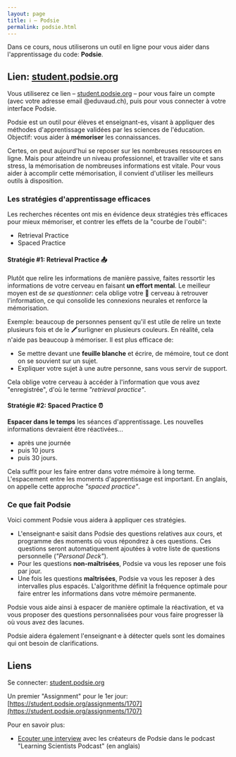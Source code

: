 ```yaml
---
layout: page
title: ℹ️ – Podsie
permalink: podsie.html
---
```


Dans ce cours, nous utiliserons un outil en ligne pour vous aider dans l'apprentissage du code: **Podsie**. 

## Lien: [student.podsie.org](https://student.podsie.org/)

Vous utiliserez ce lien – [student.podsie.org](https://student.podsie.org/) – pour vous faire un compte (avec votre adresse email @eduvaud.ch), puis pour vous connecter à votre interface Podsie.

Podsie est un outil pour élèves et enseignant-es, visant à appliquer des méthodes d'apprentissage validées par les sciences de l'éducation. Objectif: vous aider à **mémoriser** les connaissances.

Certes, on peut aujourd'hui se reposer sur les nombreuses ressources en ligne. Mais pour atteindre un niveau professionnel, et travailler vite et sans stress, la mémorisation de nombreuses informations est vitale. Pour vous aider à accomplir cette mémorisation, il convient d'utiliser les meilleurs outils à disposition.

### Les stratégies d'apprentissage efficaces

Les recherches récentes ont mis en évidence deux stratégies très efficaces pour mieux mémoriser, et contrer les effets de la "courbe de l'oubli":

- Retrieval Practice
- Spaced Practice

#### Stratégie #1: Retrieval Practice 📤

Plutôt que relire les informations de manière passive, faites ressortir les informations de votre cerveau en faisant **un effort mental**. Le meilleur moyen est de *se questionner*: cela oblige votre 🧠 cerveau à retrouver l'information, ce qui consolide les connexions neurales et renforce la mémorisation.

Exemple: beaucoup de personnes pensent qu'il est utile de relire un texte plusieurs fois et de le 🖍surligner en plusieurs couleurs. En réalité, cela n'aide pas beaucoup à mémoriser. Il est plus efficace de:

- Se mettre devant une **feuille blanche** et écrire, de mémoire, tout ce dont on se souvient sur un sujet.
- Expliquer votre sujet à une autre personne, sans vous servir de support.

Cela oblige votre cerveau à accéder à l'information que vous avez "enregistrée", d'où le terme *"retrieval practice"*.

#### Stratégie #2: Spaced Practice ⏰

**Espacer dans le temps** les séances d'apprentissage. Les nouvelles informations devraient être réactivées... 

- après une journée
- puis 10 jours
- puis 30 jours. 

Cela suffit pour les faire entrer dans votre mémoire à long terme. L'espacement entre les moments d'apprentissage est important. En anglais, on appelle cette approche *"spaced practice"*.

### Ce que fait Podsie

Voici comment Podsie vous aidera à appliquer ces stratégies.

- L'enseignant·e saisit dans Podsie des questions relatives aux cours, et programme des moments où vous répondrez à ces questions. Ces questions seront automatiquement ajoutées à votre liste de questions personnelle (*"Personal Deck"*).
- Pour les questions **non-maîtrisées**, Podsie va vous les reposer une fois par jour.
- Une fois les questions **maîtrisées**, Podsie va vous les reposer à des intervalles plus espacés. L'algorithme définit la fréquence optimale pour faire entrer les informations dans votre mémoire permanente.

Podsie vous aide ainsi à espacer de manière optimale la réactivation, et va vous proposer des questions personnalisées pour vous faire progresser là où vous avez des lacunes.

Podsie aidera également l'enseignant·e à détecter quels sont les domaines qui ont besoin de clarifications.

## Liens

Se connecter: [student.podsie.org](https://student.podsie.org/)

Un premier "Assignment" pour le 1er jour: [https://student.podsie.org/assignments/1707](https://student.podsie.org/assignments/1707)

Pour en savoir plus:

- [Ecouter une interview](https://www.learningscientists.org/learning-scientists-podcast/2021/2/25/episode-54-an-interview-with-the-co-founders-of-podsie) avec les créateurs de Podsie dans le podcast "Learning Scientists Podcast" (en anglais)
